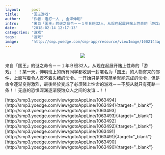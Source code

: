 ```yaml
---
layout:     post
title:      "国王游戏"
author:     "作者：连打一人 , 金泽伸明"
intro:      "来自「国王」的谜之命令－－１年Ｂ班32人，从现在起展开赌上性命的「游戏」！！某一天，伸明班上的所有同学都收到一封署名为「国王」的人物寄来的邮件，上面写着令人摸不着头绪的命令。一开始只是非常简单就能完成的命令，但是命令逐渐变得激烈，最後终於变成了必须赌上性命的游戏－－不服从就只有死路一条！！无底的恐惧深渊逐渐侵蚀众人之间的友谊…！！"
date:       "2018-02-14 12:17:13"
categories: "游戏"
tags:       "游戏"
image:      "http://smp.yoedge.com/smp-app/resource/viewImage/1002144appline.png"
---
```

<div style="text-align: center">
<p><img src="http://smp.yoedge.com/smp-app/resource/viewImage/1002144appline.png"/></p>
</div>
<p class="post-meta">
<span>来自「国王」的谜之命令－－１年Ｂ班32人，从现在起展开赌上性命的「游戏」！！某一天，伸明班上的所有同学都收到一封署名为「国王」的人物寄来的邮件，上面写着令人摸不着头绪的命令。一开始只是非常简单就能完成的命令，但是命令逐渐变得激烈，最後终於变成了必须赌上性命的游戏－－不服从就只有死路一条！！无底的恐惧深渊逐渐侵蚀众人之间的友谊…！！</span>
</p>
[http://smp3.yoedge.com/view/gotoAppLine/1063494](http://smp3.yoedge.com/view/gotoAppLine/1063494){:target="_blank"}
[http://smp3.yoedge.com/view/gotoAppLine/1063493](http://smp3.yoedge.com/view/gotoAppLine/1063493){:target="_blank"}
[http://smp3.yoedge.com/view/gotoAppLine/1063492](http://smp3.yoedge.com/view/gotoAppLine/1063492){:target="_blank"}
[http://smp3.yoedge.com/view/gotoAppLine/1063491](http://smp3.yoedge.com/view/gotoAppLine/1063491){:target="_blank"}
[http://smp3.yoedge.com/view/gotoAppLine/1063490](http://smp3.yoedge.com/view/gotoAppLine/1063490){:target="_blank"}


